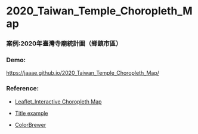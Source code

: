 # 2020_Taiwan_Temple_Choropleth_Map

<h3>案例:2020年臺灣寺廟統計圖（鄉鎮市區）</h3>

### Demo:
https://jaaae.github.io/2020_Taiwan_Temple_Choropleth_Map/

### Reference:

+ [Leaflet_Interactive Choropleth Map](https://leafletjs.com/examples/choropleth/)

+ [Title example](http://geosupportsystem.altervista.org/mystorymap/storymap.html)

+ [ColorBrewer](https://colorbrewer2.org/#type=sequential&scheme=BuGn&n=3)
